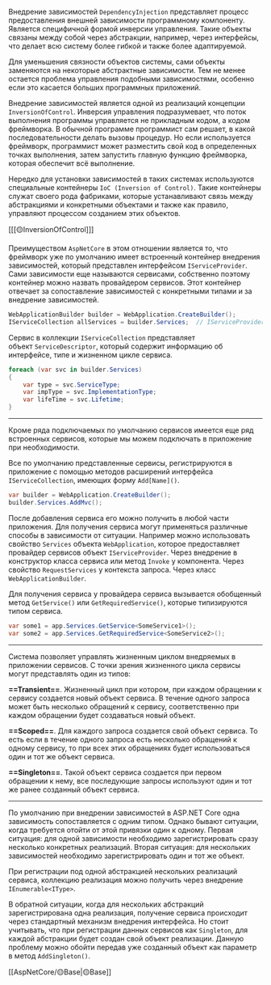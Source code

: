 Внедрение зависимостей `DependencyInjection`  представляет процесс предоставления внешней зависимости программному компоненту. Является специфичной формой инверсии управления. Такие объекты связаны между собой через абстракции, например, через интерфейсы, что делает всю систему более гибкой и также более адаптируемой.
 
Для уменьшения связности объектов системы, сами объекты заменяются на некоторые абстрактные зависимости. Тем не менее остается проблема управления подобными зависимостями, особенно если это касается больших программных приложений.

Внедрение зависимостей является одной из реализаций концепции `InversionOfControl`.
Инверсия управления подразумевает, что поток выполнения программы управляется не прикладным кодом, а кодом фреймворка. В обычной программе программист сам решает,
в какой последовательности делать вызовы процедур. Но если используется фреймворк, программист может разместить свой код в определенных точках выполнения, затем запустить главную функцию фреймворка, которая обеспечит всё выполнение.

Нередко для установки зависимостей в таких системах используются специальные контейнеры `IoC (Inversion of Control)`. Такие контейнеры служат своего рода фабриками, которые устанавливают связь между абстракциями и конкретными
объектами и также как правило, управляют процессом созданием этих объектов.

[[[🟡InversionOfControl]]]

Преимуществом `AspNetCore` в этом отношении является то, что фреймворк уже по умолчанию имеет встроенный контейнер внедрения зависимостей, который представлен интерфейсом `IServiceProvider`. Cами зависимости еще называются сервисами, собственно поэтому контейнер можно назвать провайдером сервисов. Этот контейнер отвечает за сопоставление зависимостей с конкретными типами и за внедрение зависимостей.

```c#
WebApplicationBuilder builder = WebApplication.CreateBuilder();
IServiceCollection allServices = builder.Services;  // IServiceProvider
```

Cервис в коллекции `IServiceCollection` представляет объект `ServiceDescriptor`,
который содержит информацию об интерфейсе, типе и жизненном цикле сервиса.

```C#
foreach (var svc in builder.Services)
{
	var type = svc.ServiceType;
	var impType = svc.ImplementationType;
	var lifeTime = svc.Lifetime;
}
```

---

Кроме ряда подключаемых по умолчанию сервисов имеется еще ряд встроенных
сервисов, которые мы можем подключать в приложение при необходимости.

Все по умолчанию представленные сервисы, регистрируются в приложение с помощью методов расширений интерфейса `IServiceCollection`, имеющих форму `Add[Name]()`.

```c#
var builder = WebApplication.CreateBuilder();
builder.Services.AddMvc();
```

После добавления сервиса его можно получить в любой части приложения. Для
получения сервиса могут применяться различные способы в зависимости от ситуации.
Например можно использовать свойство `Services` объекта `WebApplication`, которое предоставляет провайдер сервисов объект `IServiceProvider`. Через внедрение в конструктор класса сервиса или метод `Invoke` у компонента. Через свойство
`RequestServices` у контекста запроса. Через класс `WebApplicationBuilder`.

Для получения сервиса у провайдера сервиса вызывается обобщенный метод
`GetService()` или `GetRequiredService()`, которые типизируются типом сервиса.

```c#
var some1 = app.Services.GetService<SomeService1>();
var some2 = app.Services.GetRequiredService<SomeService2>();
```

---

Система позволяет управлять жизненным циклом внедряемых в приложении сервисов.
С точки зрения жизненного цикла сервисы могут представлять один из типов:

**==Transient==**. Жизненный цикл при котором, при каждом обращении к сервису создается новый объект сервиса. В течение одного запроса может быть несколько обращений к сервису, соответственно при каждом обращении будет создаваться новый объект. 

**==Scoped==**. Для каждого запроса создается свой объект сервиса. То есть если в течение одного запроса есть несколько обращений к одному сервису, то при всех этих обращениях будет использоваться один и тот же объект сервиса.

**==Singleton==**. Такой объект сервиса создается при первом обращении к нему, все последующие запросы используют один и тот же ранее созданный объект сервиса.

---

По умолчанию при внедрении зависимостей в ASP.NET Core одна зависимость сопоставляется с одним типом. Однако бывают ситуации, когда требуется отойти от этой привязки один к одному. Первая ситуация: для одной зависимости необходимо зарегистрировать сразу несколько конкретных реализаций. Вторая ситуация: для нескольких зависимостей необходимо зарегистрировать один и тот же объект.

При регистрации под одной абстракцией нескольких реализаций сервиса, коллекцию реализация можно получить через внедрение `IEnumerable<IType>`.

В обратной ситуации, когда для нескольких абстракций зарегистрирована одна реализация, получение сервиса происходит через стандартный механизм внедрения интерфейса. Но стоит учитывать, что при регистрации данных сервисов как `Singleton`, для каждой абстракции будет создан свой объект реализации. Данную проблему можно обойти передав уже созданный объект как параметр в метод `AddSingleton()`.  

[[AspNetCore/🟡Base|🟡Base]]

